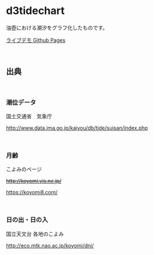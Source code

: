 # d3tidechart

油壺における潮汐をグラフ化したものです。

<!-- [ライブデモ Google Sites](https://sites.google.com/site/d3tidedemo/home) -->

[ライブデモ Github Pages](https://takamitsu-iida.github.io/d3tidechart/d3tide.html)

<br>

## 出典

<br>

### 潮位データ

国土交通省　気象庁

<http://www.data.jma.go.jp/kaiyou/db/tide/suisan/index.php>

<br>

### 月齢

こよみのページ

~~<http://koyomi.vis.ne.jp/>~~

<https://koyomi8.com/>

<br>

### 日の出・日の入

国立天文台 各地のこよみ

<http://eco.mtk.nao.ac.jp/koyomi/dni/>

<!--

1. static/site/jsフォルダを毎年更新する。

2. gruntfile.jsを編集してgruntコマンドを走らせることで配布用のjsファイルを作成する。

3. static/site/dist以下をGoogle Siteにアップロードする

4. static/site/dist以下をdocsにコピーしてgithubに上げる(Github Pagesが更新される)

-->
